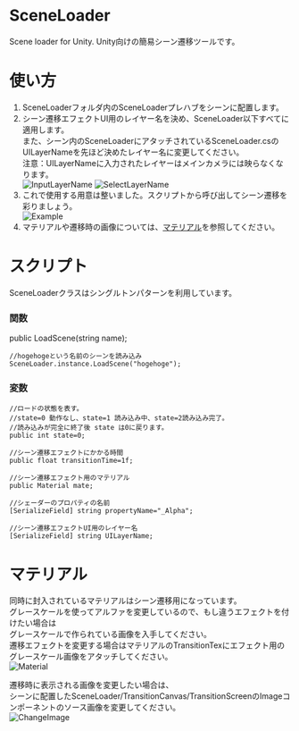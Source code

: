 # SceneLoader
Scene loader for Unity. Unity向けの簡易シーン遷移ツールです。  
# 使い方
1. SceneLoaderフォルダ内のSceneLoaderプレハブをシーンに配置します。
2. シーン遷移エフェクトUI用のレイヤー名を決め、SceneLoader以下すべてに適用します。  
   また、シーン内のSceneLoaderにアタッチされているSceneLoader.csのUILayerNameを先ほど決めたレイヤー名に変更してください。  
   注意：UILayerNameに入力されたレイヤーはメインカメラには映らなくなります。  
![InputLayerName](https://github.com/ryosanhin/SceneLoader-forUnity/assets/90621212/3287e242-a35c-4f78-baa3-395a176a2102)
![SelectLayerName](https://github.com/ryosanhin/SceneLoader-forUnity/assets/90621212/e0217f49-a682-4a8d-8b8e-0114be94eea9)
3. これで使用する用意は整いました。スクリプトから呼び出してシーン遷移を彩りましょう。  
![Example](https://github.com/ryosanhin/SceneLoader-forUnity/assets/90621212/bb96a19c-acd1-42fa-9357-dc94f04e8a9f)
4. マテリアルや遷移時の画像については、[マテリアル](#マテリアル)を参照してください。
# スクリプト
SceneLoaderクラスはシングルトンパターンを利用しています。
### 関数
public LoadScene(string name);
```
//hogehogeという名前のシーンを読み込み
SceneLoader.instance.LoadScene("hogehoge");
```
### 変数
```
//ロードの状態を表す。
//state=0 動作なし、state=1 読み込み中、state=2読み込み完了。
//読み込みが完全に終了後 state は0に戻ります。
public int state=0;

//シーン遷移エフェクトにかかる時間
public float transitionTime=1f;

//シーン遷移エフェクト用のマテリアル
public Material mate;

//シェーダーのプロパティの名前
[SerializeField] string propertyName="_Alpha";

//シーン遷移エフェクトUI用のレイヤー名
[SerializeField] string UILayerName;
```
# マテリアル
同時に封入されているマテリアルはシーン遷移用になっています。  
グレースケールを使ってアルファを変更しているので、もし違うエフェクトを付けたい場合は  
グレースケールで作られている画像を入手してください。  
遷移エフェクトを変更する場合はマテリアルのTransitionTexにエフェクト用のグレースケール画像をアタッチしてください。  
![Material](https://github.com/ryosanhin/SceneLoader-forUnity/assets/90621212/389053d0-17a1-4650-a69a-354232d1c636)  
  
遷移時に表示される画像を変更したい場合は、  
シーンに配置したSceneLoader/TransitionCanvas/TransitionScreenのImageコンポーネントのソース画像を変更してください。  
![ChangeImage](https://github.com/ryosanhin/SceneLoader-forUnity/assets/90621212/f65a68ad-f7ad-4407-9a98-f8f8e6662082)
  
  
